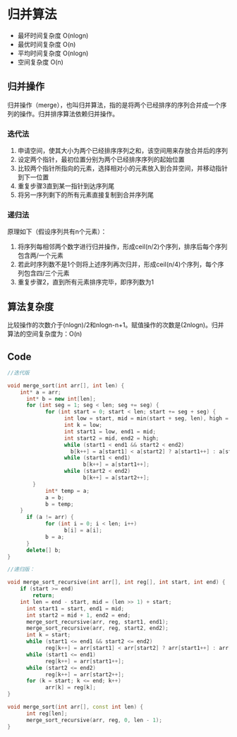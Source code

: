 # 归并算法

* 最坏时间复杂度   O(nlogn)
* 最优时间复杂度   O(n)
* 平均时间复杂度   O(nlogn)
* 空间复杂度      O(n)

## 归并操作
归并操作（merge），也叫归并算法，指的是将两个已经排序的序列合并成一个序列的操作。归并排序算法依赖归并操作。
### 迭代法
1. 申请空间，使其大小为两个已经排序序列之和，该空间用来存放合并后的序列
2. 设定两个指针，最初位置分别为两个已经排序序列的起始位置
3. 比较两个指针所指向的元素，选择相对小的元素放入到合并空间，并移动指针到下一位置
4. 重复步骤3直到某一指针到达序列尾
5. 将另一序列剩下的所有元素直接复制到合并序列尾

### 递归法
原理如下（假设序列共有n个元素）：
1. 将序列每相邻两个数字进行归并操作，形成ceil(n/2)个序列，排序后每个序列包含两/一个元素
2. 若此时序列数不是1个则将上述序列再次归并，形成ceil(n/4)个序列，每个序列包含四/三个元素
3. 重复步骤2，直到所有元素排序完毕，即序列数为1

## 算法复杂度
比较操作的次数介于(nlogn)/2和nlogn-n+1。赋值操作的次数是(2nlogn)。归并算法的空间复杂度为：O(n)

## Code

```c++
//迭代版

void merge_sort(int arr[], int len) {
    int* a = arr;
	  int* b = new int[len];
	  for (int seg = 1; seg < len; seg += seg) {
		    for (int start = 0; start < len; start += seg + seg) {
			      int low = start, mid = min(start + seg, len), high = min(start + seg + seg, len);
			      int k = low;
			      int start1 = low, end1 = mid;
			      int start2 = mid, end2 = high;
			      while (start1 < end1 && start2 < end2)
				    b[k++] = a[start1] < a[start2] ? a[start1++] : a[start2++];
			      while (start1 < end1)
				        b[k++] = a[start1++];
			      while (start2 < end2)
				        b[k++] = a[start2++];
        }
		    int* temp = a;
		    a = b;
		    b = temp;
    }
	  if (a != arr) {
		    for (int i = 0; i < len; i++)
			      b[i] = a[i];
		    b = a;
	  }
	  delete[] b;
}

//递归版：

void merge_sort_recursive(int arr[], int reg[], int start, int end) {
    if (start >= end)
        return;
    int len = end - start, mid = (len >> 1) + start;
	  int start1 = start, end1 = mid;
	  int start2 = mid + 1, end2 = end;
	  merge_sort_recursive(arr, reg, start1, end1);
	  merge_sort_recursive(arr, reg, start2, end2);
	  int k = start;
	  while (start1 <= end1 && start2 <= end2)
		    reg[k++] = arr[start1] < arr[start2] ? arr[start1++] : arr[start2++];
	  while (start1 <= end1)
		    reg[k++] = arr[start1++];
	  while (start2 <= end2)
		    reg[k++] = arr[start2++];
	  for (k = start; k <= end; k++)
		    arr[k] = reg[k];
}

void merge_sort(int arr[], const int len) {
	  int reg[len];
	  merge_sort_recursive(arr, reg, 0, len - 1);
}

```
